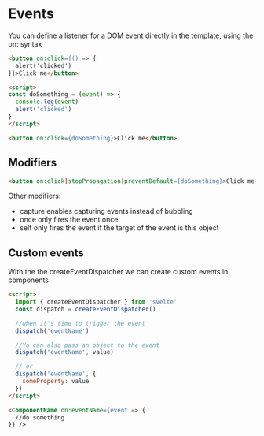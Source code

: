 # Events

You can define a listener for a DOM event directly in the template, using the on:<event> syntax
```HTML
<button on:click={() => {
  alert('clicked')
}}>Click me</button>
```

```HTML
<script>
const doSomething = (event) => {
  console.log(event)
  alert('clicked')
}
</script>

<button on:click={doSomething}>Click me</button>
```

## Modifiers
```HTML
<button on:click|stopPropagation|preventDefault={doSomething}>Click me</button>
```

Other modifiers:
- capture enables capturing events instead of bubbling
- once only fires the event once
- self only fires the event if the target of the event is this object

## Custom events
With the the createEventDispatcher we can create custom events in components

```HTML
<script>
  import { createEventDispatcher } from 'svelte'
  const dispatch = createEventDispatcher()

  //when it's time to trigger the event
  dispatch('eventName')

  //Yo can also pass an object to the event
  dispatch('eventName', value)

  // or
  dispatch('eventName', {
    someProperty: value
  })
</script>
```

```HTML
<ComponentName on:eventName={event => {
  //do something
}} />
```